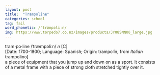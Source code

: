 ```yaml
---
layout: post
title:  "Trampoline"
categories: school
tag: fail
word_phonetic: /ˈtræmpəliːn/
img: https://www.torpedo7.co.nz/images/products/JY08SNN00_large.jpg
---
```

<DIV style="MARGIN: 0px 0px 5px">tram<B>·</B>po<B>·</B>line /ˈtræmpəliːn/ <I>n</I> [C] <BR>[Date: 1700-1800; Language: Spanish; Origin: trampolín, from <I>Italian</I> trampolino]<BR>a piece of equipment that you jump up and down on as a sport. It consists of a metal frame with a piece of strong cloth stretched tightly over it.</DIV>
